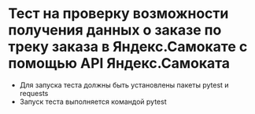 # Тест на проверку возможности получения данных о заказе по треку заказа в Яндекс.Самокате с помощью API Яндекс.Самоката
- Для запуска теста должны быть установлены пакеты pytest и requests
- Запуск теста выполняется командой pytest